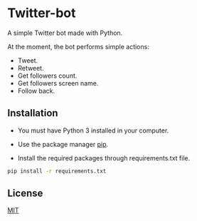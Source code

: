 # Twitter-bot

A simple Twitter bot made with Python.

At the moment, the bot performs simple actions:

- Tweet. 
- Retweet.
- Get followers count.
- Get followers screen name.
- Follow back.

## Installation

- You must have Python 3 installed in your computer.

- Use the package manager [pip](https://pip.pypa.io/en/stable/).

- Install the required packages through requirements.txt file.

```bash
pip install -r requirements.txt
```

## License
[MIT](https://choosealicense.com/licenses/mit/)
